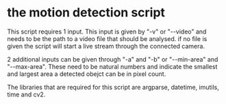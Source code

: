 # the motion detection script

This script requires 1 input. This input is given by  "-v" or "--video"  and needs to be the path to a video file that should be analysed. if no file is given the script will start a live stream through the connected camera.

2 additional inputs can be given through "-a" and "-b" or "--min-area" and "--max-area". These need to be natural numbers and indicate the smallest and largest area a detected obejct can be in pixel count.

The libraries that are required for this script are argparse, datetime, imutils, time and cv2.

